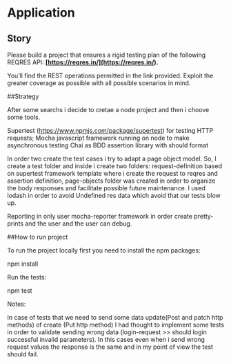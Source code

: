 # Application

## Story

Please build a project that ensures a rigid testing plan of the following REQRES API: **[https://reqres.in/](https://reqres.in/).**

You’ll find the REST operations permitted in the link provided. Exploit the greater coverage as possible with all possible scenarios in mind.

##Strategy

After some searchs i decide to cretae a node project and then i choove some tools.

Supertest (https://www.npmjs.com/package/supertest) for testing HTTP requests;
Mocha javascript framework running on node to make asynchronous testing
Chai as BDD assertion library with should format

In order two create the test cases i try to adapt a page object model. So, I create a test folder and inside i create two folders:
request-definition based on supertest framework template where i create the request to reqres and assertion definition, page-objects folder was created in order to organize the body responses and facilitate possible future maintenance. I used lodash in order to avoid Undefined res data which avoid that our tests blow up.

Reporting in only user mocha-reporter framework in order create pretty-prints and the user and the user can debug.


##How to run project

To run the project locally first you need to install the npm packages:

npm install

Run the tests:

npm test

Notes:

In case of tests that we need to send some data update(Post and patch http methods) of create (Put http method) I had thought to implement some tests in order to validate sending wrong data (login-request >> should login successful invalid parameters). In this cases even when i send wrong request values the response is the same and in my point of view the test should fail.



